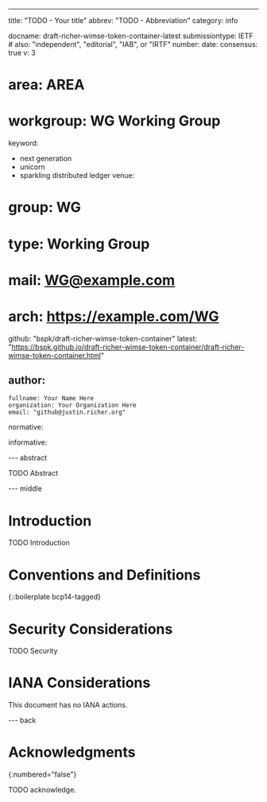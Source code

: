 ---
title: "TODO - Your title"
abbrev: "TODO - Abbreviation"
category: info

docname: draft-richer-wimse-token-container-latest
submissiontype: IETF  # also: "independent", "editorial", "IAB", or "IRTF"
number:
date:
consensus: true
v: 3
# area: AREA
# workgroup: WG Working Group
keyword:
 - next generation
 - unicorn
 - sparkling distributed ledger
venue:
#  group: WG
#  type: Working Group
#  mail: WG@example.com
#  arch: https://example.com/WG
  github: "bspk/draft-richer-wimse-token-container"
  latest: "https://bspk.github.io/draft-richer-wimse-token-container/draft-richer-wimse-token-container.html"

author:
 -
    fullname: Your Name Here
    organization: Your Organization Here
    email: "github@justin.richer.org"

normative:

informative:


--- abstract

TODO Abstract


--- middle

# Introduction

TODO Introduction


# Conventions and Definitions

{::boilerplate bcp14-tagged}


# Security Considerations

TODO Security


# IANA Considerations

This document has no IANA actions.


--- back

# Acknowledgments
{:numbered="false"}

TODO acknowledge.
